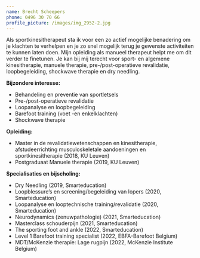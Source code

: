 ```yaml
---
name: Brecht Scheepers
phone: 0496 30 70 66
profile_picture: /images/img_2952-2.jpg
---
```

Als sportkinesitherapeut sta ik voor een zo actief mogelijke benadering om je klachten te verhelpen en je zo snel mogelijk terug je gewenste activiteiten te kunnen laten doen. Mijn opleiding als manueel therapeut helpt me om dit verder te finetunen. Je kan bij mij terecht voor sport- en algemene kinesitherapie, manuele therapie, pre-/post-operatieve revalidatie, loopbegeleiding, shockwave therapie en dry needling.

**Bijzondere interesse:**

* Behandeling en preventie van sportletsels
* Pre-/post-operatieve revalidatie
* Loopanalyse en loopbegeleiding
* Barefoot training (voet -en enkelklachten)
* Shockwave therapie

**Opleiding:**

* Master in de revalidatiewetenschappen en kinesitherapie, afstudeerrichting musculoskeletale aandoeningen en sportkinesitherapie (2018, KU Leuven)
* Postgraduaat Manuele therapie (2019, KU Leuven)

**Specialisaties en bijscholing:**

* Dry Needling (2019, Smarteducation)
* Loopblessure’s en screening/begeleiding van lopers (2020, Smarteducation)
* Loopanalyse en looptechnische training/revalidatie (2020, Smarteducation)
* Neurodynamics (zenuwpathologie) (2021, Smarteducation)
* Masterclass schouderpijn (2021, Smarteducation)
* The sporting foot and ankle (2022, Smarteducation)
* Level 1 Barefoot training specialist (2022, EBFA-Barefoot Belgium)
* MDT/McKenzie therapie: Lage rugpijn (2022, McKenzie Institute Belgium)